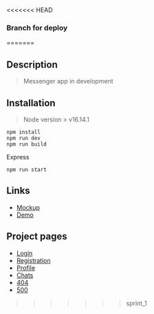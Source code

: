 <<<<<<< HEAD
### Branch for deploy 
=======
## Description

> Messenger app in development

## Installation

> Node version > v16.14.1

```
npm install
npm run dev
npm run build
```

Express

```
npm run start
```

## Links

- [Mockup](https://www.figma.com/file/HgnSbCdvzqUgQ6iM2po1DN/messenger)
- [Demo](https://practicum-messenger.netlify.app/)

## Project pages

- [Login](https://practicum-messenger.netlify.app/login)
- [Registration](https://practicum-messenger.netlify.app/registration)
- [Profile](https://practicum-messenger.netlify.app/profile)
- [Chats](https://practicum-messenger.netlify.app/chats)
- [404](https://practicum-messenger.netlify.app/404)
- [500](https://practicum-messenger.netlify.app/500)
>>>>>>> sprint_1
